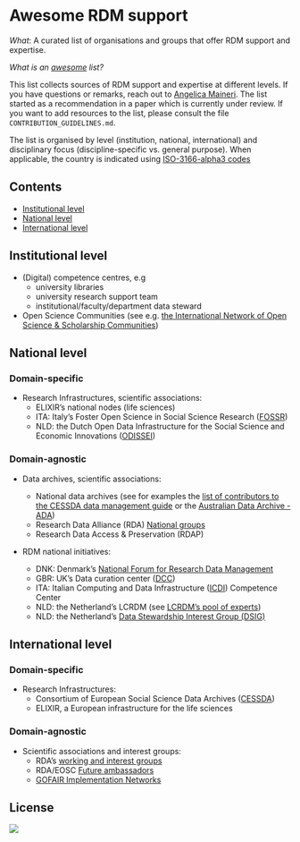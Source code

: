 # Awesome RDM support
*What*: A curated list of organisations and groups that offer RDM support and expertise.

*What is an [awesome](https://github.com/sindresorhus/awesome) list?*

This list collects sources of RDM support and expertise at different levels. If you have questions or remarks, reach out to [Angelica Maineri](mailto:angelica@odissei-data.nl). The list started as a recommendation in a paper which is currently under review. If you want to add resources to the list, please consult the file `CONTRIBUTION_GUIDELINES.md`.

The list is organised by level (institution, national, international) and disciplinary focus (discipline-specific vs. general purpose). When applicable, the country is indicated using [ISO-3166-alpha3 codes](https://en.wikipedia.org/wiki/List_of_ISO_3166_country_codes) 

## Contents
- [Institutional level](#Institutional-level)
- [National level](#National-level)
- [International level](#International-level)

## Institutional level
- (Digital) competence centres, e.g
  - university libraries
  - university research support team
  - institutional/faculty/department data steward
- Open Science Communities (see e.g. [the International Network of Open Science & Scholarship Communities](https://osc-international.com/))

## National level
### Domain-specific
- Research Infrastructures, scientific associations:
  - ELIXIR’s national nodes (life sciences)
  - ITA: Italy’s Foster Open Science in Social Science Research ([FOSSR](http://www.fossr.eu/))
  - NLD: the Dutch Open Data Infrastructure for the Social Science and Economic Innovations ([ODISSEI](https://odissei-data.nl/))

### Domain-agnostic
- Data archives, scientific associations:
  - National data archives (see for examples the [list of contributors to the CESSDA data management guide](https://dmeg.cessda.eu/Data-Management-Expert-Guide/8.-Contributors) or the [Australian Data Archive - ADA](https://ada.edu.au/))
  - Research Data Alliance (RDA) [National groups](https://rd-alliance.org/groups/national-groups)
  - Research Data Access & Preservation (RDAP)
 
- RDM national initiatives:
  - DNK: Denmark’s [National Forum for Research Data Management](https://www.deic.dk/en/data-management/archive/national-research-data-management-governance-structure)
  - GBR: UK’s Data curation center ([DCC](https://www.dcc.ac.uk/about))
  - ITA: Italian Computing and Data Infrastructure ([ICDI](https://www.icdi.it/en/activities/competence-centre)) Competence Center
  - NLD: the Netherland’s LCRDM (see [LCRDM’s pool of experts](https://lcrdm.nl/pool-of-experts/)) 
  - NLD: the Netherland’s [Data Stewardship Interest Group (DSIG)](https://www.dtls.nl/about/community/interest-groups/data-stewards-interest-group/)

## International level
### Domain-specific
- Research Infrastructures: 
  - Consortium of European Social Science Data Archives ([CESSDA](https://www.cessda.eu/))
  - ELIXIR, a European infrastructure for the life sciences

### Domain-agnostic
- Scientific associations and interest groups:
  - RDA’s [working and interest groups](https://rd-alliance.org/groups)
  - RDA/EOSC [Future ambassadors](https://eoscfuture-grants.eu/meet-the-grantees#section244)
  - [GOFAIR Implementation Networks](https://www.go-fair.org/implementation-networks/overview/)


## License
<a href="http://creativecommons.org/publicdomain/zero/1.0/"><img src="https://i.creativecommons.org/p/zero/1.0/88x31.png"></a>

